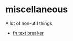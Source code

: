 # miscellaneous
A lot of non-util things

* [fn text breaker](https://github.com/mathcpimenta/miscellaneous/tree/main/text-breaker)